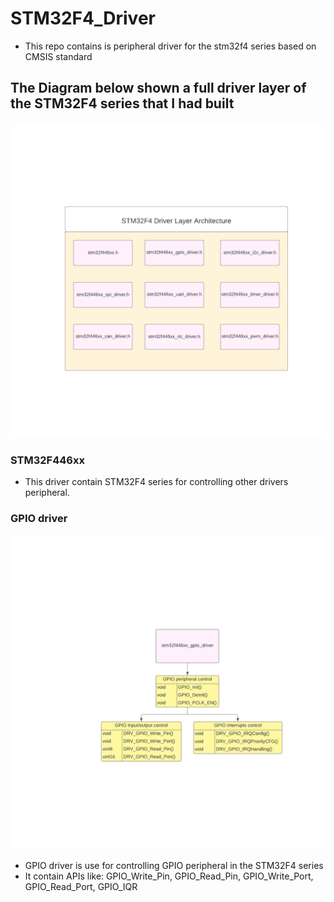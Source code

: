 # STM32F4_Driver
- This repo contains is peripheral driver for the stm32f4 series based on CMSIS standard
## The Diagram below shown a full driver layer of the STM32F4 series that I had built <br/>
![HAL](Images/HAL.png)
### STM32F446xx 
- This driver contain STM32F4 series for controlling other drivers peripheral.
### GPIO driver 
![GPIO](Images/GPIO.png)
- GPIO driver is use for controlling GPIO peripheral in the STM32F4 series 
- It contain APIs like: GPIO_Write_Pin, GPIO_Read_Pin, GPIO_Write_Port, GPIO_Read_Port, GPIO_IQR <br/>

